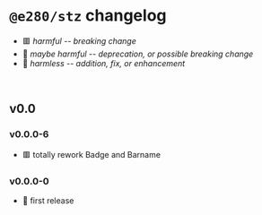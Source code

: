 
# `@e280/stz` changelog

- 🟥 *harmful -- breaking change*
- 🔶 *maybe harmful -- deprecation, or possible breaking change*
- 🍏 *harmless -- addition, fix, or enhancement*

<br/>

## v0.0

### v0.0.0-6
- 🟥 totally rework Badge and Barname

### v0.0.0-0
- 🍏 first release

